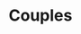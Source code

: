 ---
title: Couples
longTitle: 'Couples'
tags:
- gccommon
broaderTerm:
- "[[Same-sex couples]]"
relatedTerm:
- "[[Common-law unions Family Marriage]]"
---